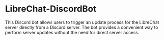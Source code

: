 # LibreChat-DiscordBot
This Discord bot allows users to trigger an update process for the LibreChat server directly from a Discord server. The bot provides a convenient way to perform server updates without the need for direct server access. 
